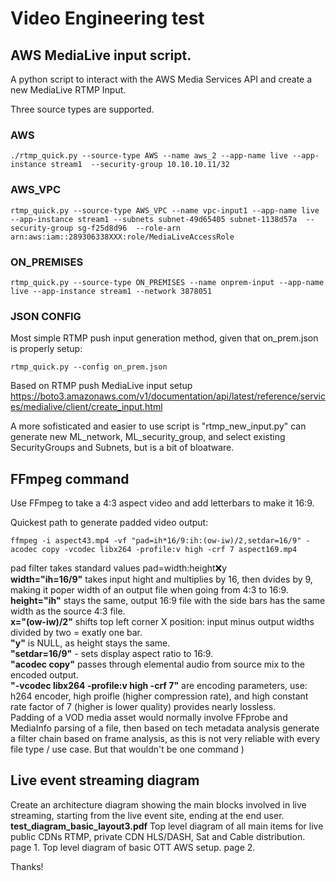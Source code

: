 # Video Engineering test

## AWS MediaLive input script.
A python script to interact with the AWS Media Services API and create a new MediaLive RTMP Input.

Three source types are supported.   
### AWS ###
```
./rtmp_quick.py --source-type AWS --name aws_2 --app-name live --app-instance stream1  --security-group 10.10.10.11/32
```  
  
### AWS_VPC  ###
```
rtmp_quick.py --source-type AWS_VPC --name vpc-input1 --app-name live --app-instance stream1 --subnets subnet-49d65405 subnet-1138d57a  --security-group sg-f25d8d96  --role-arn arn:aws:iam::289306338XXX:role/MediaLiveAccessRole
```  
  
### ON_PREMISES ###
```
rtmp_quick.py --source-type ON_PREMISES --name onprem-input --app-name live --app-instance stream1 --network 3878051
```  

### JSON CONFIG ###
Most simple RTMP push input generation method, given that on_prem.json is properly setup:  
``` 
rtmp_quick.py --config on_prem.json
```  
Based on RTMP push MediaLive input setup https://boto3.amazonaws.com/v1/documentation/api/latest/reference/services/medialive/client/create_input.html

A more sofisticated and easier to use script is "rtmp_new_input.py" can generate new ML_network, ML_security_group, and select existing SecurityGroups and Subnets, but is a bit of bloatware.


## FFmpeg command 
Use FFmpeg to take a 4:3 aspect video and add letterbars to make it 16:9.

Quickest path to generate padded video output:
```
ffmpeg -i aspect43.mp4 -vf "pad=ih*16/9:ih:(ow-iw)/2,setdar=16/9" -acodec copy -vcodec libx264 -profile:v high -crf 7 aspect169.mp4
```

pad filter takes standard values pad=width:height:x:y  
**width="ih=16/9"** takes input hight and multiplies by 16, then dvides by 9, making it poper width of an output file when going from 4:3 to 16:9.  
**height="ih"** stays the same, output 16:9 file with the side bars has the same width as the source 4:3 file.  
**x="(ow-iw)/2"** shifts top left corner X position: input minus output widths divided by two = exatly one bar.  
**"y"** is NULL, as height stays the same.  
**"setdar=16/9"** - sets display aspect ratio to 16:9.  
**"acodec copy"** passes through elemental audio from source mix to the encoded output.  
**"-vcodec libx264 -profile:v high -crf 7"** are encoding parameters, use: h264 encoder,  high proifle (higher compression rate), and high constant rate factor of 7 (higher is lower quality) provides nearly lossless.  
Padding of a VOD media asset would normally involve FFprobe and MediaInfo parsing of a file, then based on tech metadata analysis generate a filter chain based on frame analysis, as this is not very reliable with every file type / use case. But that wouldn't be one command )


## Live event streaming diagram

Create an architecture diagram showing the main blocks involved in live streaming, starting from the live event site, ending at the end user.
**test_diagram_basic_layout3.pdf**
Top level diagram of all main items for live public CDNs RTMP, private CDN HLS/DASH, Sat and Cable distribution. page 1.
Top level diagram of basic OTT AWS setup. page 2.

Thanks!
